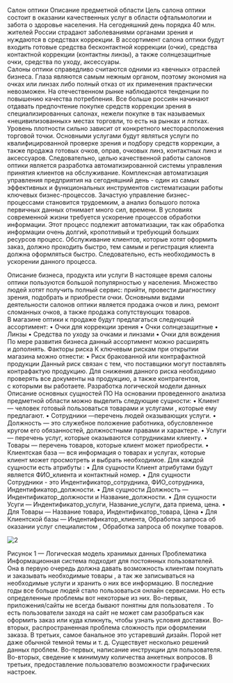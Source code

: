 Салон оптики
Описание предметной области 
            Цель салона оптики состоит в оказании качественных услуг в области офтальмологии и забота о здоровье населения. На сегодняшний день порядка 40 млн. жителей России страдают заболеваниями органами зрения и нуждаются в средствах коррекции. В ассортимент салона оптики будут входить готовые средства бесконтактной коррекции (очки), средства контактной коррекции (контактны линзы), а также солнцезащитные очки, средства по уходу, аксессуары.    
   Салоны оптики справедливо считаются одними из «вечных» отраслей бизнеса. Глаза являются самым нежным органом, поэтому экономия на очках или линзах либо полный отказ от их применения практически невозможен. На отечественном рынке наблюдаются тенденции по повышению качества потребления. Все больше россиян начинают отдавать предпочтение покупке средств коррекции зрения в специализированных салонах, нежели покупке в так называемых «нецивилизованных» местах торговли, то есть на рынках и лотках. Уровень плотности сильно зависит от конкретного месторасположения торговой точки.
     Основными услугами будут являться услуги по квалифицированной проверке зрения и подбору средств коррекции, а также продажа готовых очков, оправ, очковых линз, контактных линз и аксессуаров.
   Следовательно, целью качественной работы салонов оптики является разработка автоматизированной системы управления принятия клиентов на обслуживание. Комплексная автоматизация управления предприятия на сегодняшний день - один из самых эффективных и функциональных инструментов систематизации работы ключевых бизнес-процессов. Зачастую управление бизнес-процессами становится трудоемким, а анализ большого потока первичных данных отнимает много сил, времени. В условиях современной жизни требуется ускорение процессов обработки информации. Этот процесс подлежит автоматизации, так как обработка информации очень долгий, кропотливый и требующий больших ресурсов процесс. 
    Обслуживание клиентов, которые хотят оформить заказ, должно проходить быстро, тем самым и регистрация клиента должна оформляться быстро. Следовательно, есть необходимость в ускорении данного процесса.

 Описание бизнеса, продукта или услуги
             В настоящее время салоны оптики пользуются большой популярностью у населения. Множество людей хотят получить полный сервис: прийти, провести диагностику зрения, подобрать и приобрести очки.
         Основными видами деятельности салонов оптики является продажа очков и линз, ремонт сломанных очков, а также продажа сопутствующих товаров.
                В магазине оптики  к продаже будут предлагаться следующий ассортимент:
    • Очки для коррекции зрения
    • Очки солнцезащитные
    • Линзы
    • Средства по уходу за очками и линзами
    • Очки для вождения
                  По мере развития бизнеса данный ассортимент можно расширять и дополнять.
Факторы риска
                  К ключевым рискам при открытии магазина можно отнести:
    • Риск бракованной или контрафактной продукции
        Данный риск связан с тем, что поставщики могут поставлять контрафактую продукцию. Для снижения данного риска необходимо проверять все документы на продукцию, а также контрагентов, с которыми вы работаете.
  Разработка логической модели данных
Описание основных сущностей ПО
            На основании проведенного анализа предметной области можно выделить следующие сущности:
    • Клиент — человек готовый пользоваться товарами и услугами , которые ему предлагают.
    • Сотрудники —перечень людей оказывающих услуги.
    • Должность — это служебное положение работника, обусловленное кругом его обязанностей, должностными правами и характере.
    • Услуги — перечень услуг, которые оказываются сотрудниками клиенту.
    • Товары — перечень товаров, которые клиент может приобрести.
    • Клиентская база  — вся информация о товарах и услугах, которые клиент может просмотреть и выбрать необходимое.
 Для  каждой сущности  есть атрибуты :
    • Для сущности Клиент атрибутами будут является  ФИО_клиента и контактный номер.
    • Для  сущности Сотрудники - это Индентификатор_сотрудника, ФИО_сотрудника, Индентификатор_должности.
    • Для сущности Должность — Индентификатор_должности и Название_должности.
    • Для сущности Усуги — Индентификатор_услуги, Название_услуги, дата приема, цена.
    • Для Товары — Название товара, Индентификатор_товара, Цена
    • Для Клиентской базы — Индентификатор_клиента, Обработка запроса  об оказании услуг специалистом , Обработка запроса об покупке товаров.
      
![2](https://user-images.githubusercontent.com/113527860/198085705-43447f6c-8c80-4658-99b5-dc1872793f13.png)

Рисунок 1 — Логическая модель хранимых данных
Проблематика 
             Информационная система подходит для  постоянных пользователей. Она в первую очередь должна давать возможность клиентам покупать и заказывать необходимые товары , а так же записываться на необходимые услуги и хранить о них все информацию. В последние годы все больше людей стало пользоваться онлайн сервисами. Но есть определенные проблемы вот некоторые из них. Во-первых,  приложения/сайты  не всегда  бывают понятны для пользователя . То есть пользователи заходя на сайт не может сам разобраться как оформить заказ или куда кликнуть, чтобы узнать условия доставки. Во-вторых, распространенная проблема сложность при оформлении заказа. В третьих, самое банальное это устаревший дизайн. Порой нет даже обычной темной темы и т. д. Существует несколько решений данных проблем. Во-первых, написание инструкции для пользователя. Во-вторых, сведение к минимуму количества анкетных вопросов. В третьих, предоставление пользователю  возможности графических настроек.
   

    
